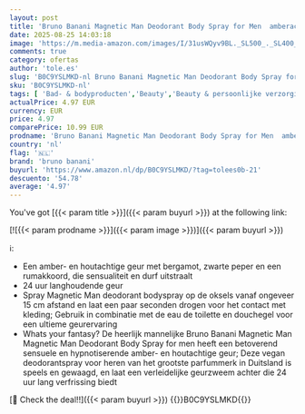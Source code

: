 ```yaml
---
layout: post
title: 'Bruno Banani Magnetic Man Deodorant Body Spray for Men  amberachtig houtachtig  24 uur langhoudende spray  vegan formule 150 ml'
date: 2025-08-25 14:03:18
image: 'https://m.media-amazon.com/images/I/31usWQyv9BL._SL500_._SL400_.jpg'
comments: true
category: ofertas
author: 'tole.es'
slug: 'B0C9YSLMKD-nl Bruno Banani Magnetic Man Deodorant Body Spray for Men...'
sku: 'B0C9YSLMKD-nl'
tags: [ 'Bad- & bodyproducten','Beauty','Beauty & persoonlijke verzorging','Deodorant','Deodorants & anti-transpiranten','bruno banani','🇳🇱', ]
actualPrice: 4.97 EUR
currency: EUR
price: 4.97
comparePrice: 10.99 EUR
prodname: 'Bruno Banani Magnetic Man Deodorant Body Spray for Men  amberachtig houtachtig  24 uur langhoudende spray  vegan formule 150 ml'
country: 'nl'
flag: '🇳🇱'
brand: 'bruno banani'
buyurl: 'https://www.amazon.nl/dp/B0C9YSLMKD/?tag=tolees0b-21'
descuento: '54.78'
average: '4.97'
---
```


You've got [{{< param title >}}]({{< param buyurl >}}) at the following link:

[![{{< param prodname >}}]({{< param image >}})]({{< param buyurl >}})

ℹ️:

- Een amber- en houtachtige geur met bergamot, zwarte peper en een rumakkoord, die sensualiteit en durf uitstraalt
- 24 uur langhoudende geur
- Spray Magnetic Man deodorant bodyspray op de oksels vanaf ongeveer 15 cm afstand en laat een paar seconden drogen voor het contact met kleding; Gebruik in combinatie met de eau de toilette en douchegel voor een ultieme geurervaring
- Whats your fantasy? De heerlijk mannelijke Bruno Banani Magnetic Man Magnetic Man Deodorant Body Spray for men heeft een betoverend sensuele en hypnotiserende amber- en houtachtige geur; Deze vegan deodorantspray voor heren van het grootste parfummerk in Duitsland is speels en gewaagd, en laat een verleidelijke geurzweem achter die 24 uur lang verfrissing biedt

[🛒 Check the deal!!]({{< param buyurl >}})
{{<world>}}B0C9YSLMKD{{</world>}}
